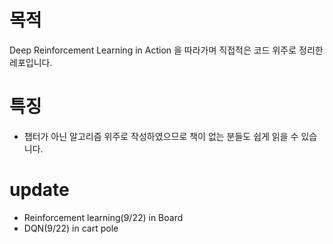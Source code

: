 # 목적
Deep Reinforcement Learning in Action 을 따라가며 직접적은 코드 위주로 정리한 레포입니다.

# 특징
- 챕터가 아닌 알고리즘 위주로 작성하였으므로 책이 없는 분들도 쉽게 읽을 수 있습니다.

# update
- Reinforcement learning(9/22) in Board
- DQN(9/22) in cart pole

